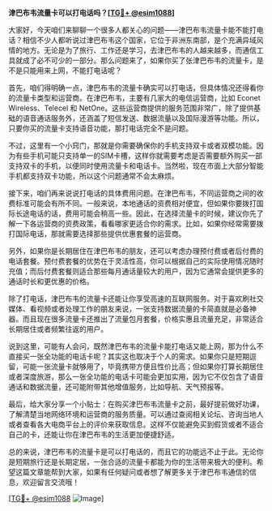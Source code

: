 **津巴布韦流量卡可以打电话吗？[[TG💪+ @esim1088](https://t.me/s/esim1088)]**

大家好，今天咱们来聊聊一个很多人都关心的问题——津巴布韦流量卡能不能打电话？相信不少人都听说过津巴布韦这个国家，它位于非洲东南部，是个充满异域风情的地方。无论是为了旅行、工作还是学习，去津巴布韦的人越来越多，而通信工具就成了必不可少的一部分。那么问题来了，如果你买了张津巴布韦的流量卡，是不是只能用来上网，不能打电话呢？

首先，咱们得明确一点，津巴布韦的流量卡确实可以打电话，但具体情况还得看你的流量卡类型和运营商。在津巴布韦，主要有几家大的电信运营商，比如 Econet Wireless、Telecel 和 NetOne。这些运营商提供的服务范围非常广，除了提供基础的语音通话服务外，还涵盖了短信发送、数据流量以及国际漫游等功能。所以，只要你买的流量卡支持语音功能，那打电话完全不是问题。

不过，这里有一个小窍门，那就是你需要确保你的手机支持双卡或者双模功能。因为有些手机可能只支持单一的SIM卡槽，这样你就需要考虑是否需要额外购买一部支持双卡的手机，以便同时使用流量卡和电话卡。当然啦，现在市面上大部分智能手机都支持双卡功能，所以这个问题通常不会太麻烦。

接下来，咱们再来说说打电话的具体费用问题。在津巴布韦，不同运营商之间的收费标准可能会有所不同。一般来说，本地通话的资费相对便宜，但如果你要拨打国际长途电话的话，费用可能会稍高一些。因此，在选择流量卡的时候，建议你先了解一下各运营商的资费政策，看看哪家更适合你的需求。比如，如果你经常需要拨打国际电话，那就需要选择那些提供优惠套餐的运营商。

另外，如果你是长期居住在津巴布韦的朋友，还可以考虑办理预付费或者后付费的电话套餐。预付费套餐的优势在于灵活性高，你可以根据自己的实际使用情况随时充值；而后付费套餐则适合那些每月通话量较大的用户，因为它通常会提供更多的通话时长和更优惠的价格。

除了打电话，津巴布韦的流量卡还能让你享受高速的互联网服务。对于喜欢刷社交媒体、看视频或者处理工作的朋友来说，一张支持数据流量的卡简直就是必备神器。而且现在很多流量卡还推出了流量包月套餐，价格实惠且流量充足，非常适合长期居住或者频繁往返的用户。

说到这里，可能有人会问，既然津巴布韦的流量卡能打电话又能上网，那为什么不直接买一张全功能的电话卡呢？其实这也取决于个人的需求。如果你只是短期逗留，可能一张流量卡就够用了，毕竟携带方便且性价比高；但如果你打算长期居住或者深度旅游，那么一张全功能的电话卡可能会更加实用，因为它不仅包含了语音通话和数据流量，还可能附带其他增值服务，比如导航、天气预报等。

最后，给大家分享一个小贴士：在购买津巴布韦流量卡之前，最好提前做好功课，了解清楚当地网络环境和运营商的服务质量。可以通过查阅相关论坛、咨询当地人或者查看各大电商平台上的评价来获取信息。这样不仅能避免买到假货或者不适合自己的卡，还能让你在津巴布韦的生活更加便捷舒适。

总的来说，津巴布韦的流量卡是可以打电话的，而且它的功能远不止于此。无论你是短期旅行还是长期定居，一张合适的流量卡都能为你的生活带来极大的便利。希望这篇文章能帮到大家，如果有任何疑问或者想了解更多关于津巴布韦通信的信息，欢迎留言交流哦！

[[TG💪+ @esim1088](https://t.me/s/esim1088) ![Image](https://i.postimg.cc/4NQfJmqS/Snipaste-2025-05-13-00-14-12.png)]